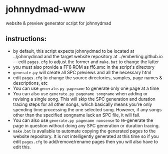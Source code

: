 # johnnydmad-www
 website & preview generator script for johnnydmad

## instructions:
- by default, this script expects johnnydmad to be located at ../johnnydmad and the target website repository at ../emberling.github.io -- edit `pages.cfg` to adjust the former and `make.bat` to change the latter
- you must also provide a FF6 ROM as ff6.smc in the script's directory
- `generate.py` will create all SPC previews and all the necessary html
- edit `pages.cfg` to change the source directories, samples, page names & descriptions, etc
- You can use `generate.py pagename` to generate only one page at a time
- You can also use `generate.py pagename songname` when adding or revising a single song. This will skip the SPC generation and duration tracing steps for all other songs, which basically means you're only spending time processing the one selected song. However, if any songs other than the specified songname lack an SPC file, it will fail.
- You can also use `generate.py pagename nonsense` to re-generate the page in question without doing any SPC generation or duration tracing.
- `make.bat` is available to automate copying the generated pages to the website repository. It is not intelligently generated at this time so if you edit `pages.cfg` to add/remove/rename pages then you will also have to edit this.